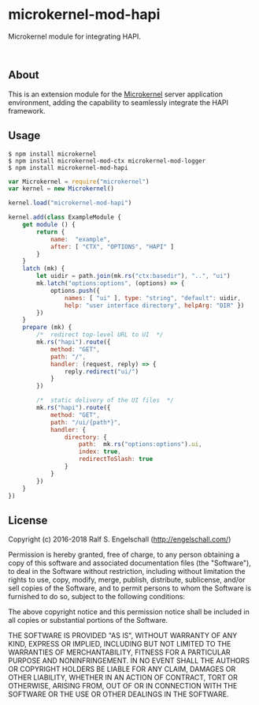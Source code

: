 
microkernel-mod-hapi
====================

Microkernel module for integrating HAPI.

<p/>
<img src="https://nodei.co/npm/microkernel-mod-hapi.png?downloads=true&stars=true" alt=""/>

<p/>
<img src="https://david-dm.org/rse/microkernel-mod-hapi.png" alt=""/>

About
-----

This is an extension module for the
[Microkernel](http://github.com/rse/microkernel) server
application environment, adding the capability to seamlessly
integrate the HAPI framework.

Usage
-----

```shell
$ npm install microkernel
$ npm install microkernel-mod-ctx microkernel-mod-logger
$ npm install microkernel-mod-hapi
```

```js
var Microkernel = require("microkernel")
var kernel = new Microkernel()

kernel.load("microkernel-mod-hapi")

kernel.add(class ExampleModule {
    get module () {
        return {
            name:  "example",
            after: [ "CTX", "OPTIONS", "HAPI" ]
        }
    }
    latch (mk) {
        let uidir = path.join(mk.rs("ctx:basedir"), "..", "ui")
        mk.latch("options:options", (options) => {
            options.push({
                names: [ "ui" ], type: "string", "default": uidir,
                help: "user interface directory", helpArg: "DIR" })
        })
    }
    prepare (mk) {
        /*  redirect top-level URL to UI  */
        mk.rs("hapi").route({
            method: "GET",
            path: "/",
            handler: (request, reply) => {
                reply.redirect("ui/")
            }
        })

        /*  static delivery of the UI files  */
        mk.rs("hapi").route({
            method: "GET",
            path: "/ui/{path*}",
            handler: {
                directory: {
                    path:  mk.rs("options:options").ui,
                    index: true,
                    redirectToSlash: true
                }
            }
        })
    }
})
```

License
-------

Copyright (c) 2016-2018 Ralf S. Engelschall (http://engelschall.com/)

Permission is hereby granted, free of charge, to any person obtaining
a copy of this software and associated documentation files (the
"Software"), to deal in the Software without restriction, including
without limitation the rights to use, copy, modify, merge, publish,
distribute, sublicense, and/or sell copies of the Software, and to
permit persons to whom the Software is furnished to do so, subject to
the following conditions:

The above copyright notice and this permission notice shall be included
in all copies or substantial portions of the Software.

THE SOFTWARE IS PROVIDED "AS IS", WITHOUT WARRANTY OF ANY KIND,
EXPRESS OR IMPLIED, INCLUDING BUT NOT LIMITED TO THE WARRANTIES OF
MERCHANTABILITY, FITNESS FOR A PARTICULAR PURPOSE AND NONINFRINGEMENT.
IN NO EVENT SHALL THE AUTHORS OR COPYRIGHT HOLDERS BE LIABLE FOR ANY
CLAIM, DAMAGES OR OTHER LIABILITY, WHETHER IN AN ACTION OF CONTRACT,
TORT OR OTHERWISE, ARISING FROM, OUT OF OR IN CONNECTION WITH THE
SOFTWARE OR THE USE OR OTHER DEALINGS IN THE SOFTWARE.

